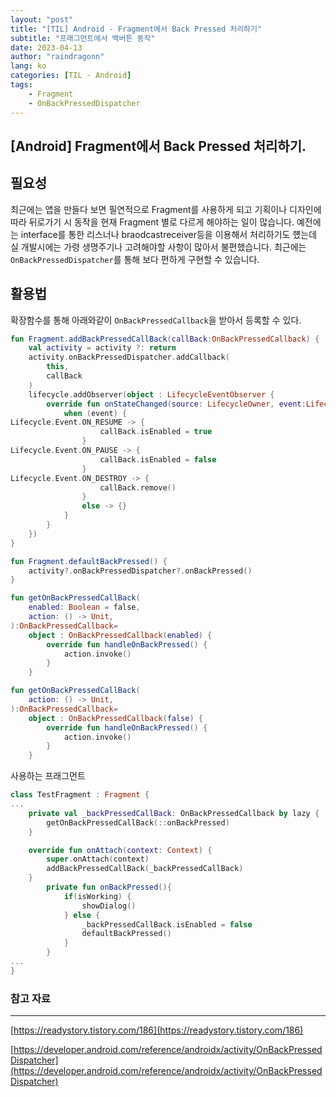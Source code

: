 ```yaml
---
layout: "post"
title: "[TIL] Android - Fragment에서 Back Pressed 처리하기"
subtitle: "프래그먼트에서 백버튼 동작"
date: 2023-04-13
author: "raindragonn"
lang: ko
categories: [TIL - Android]
tags:
    - Fragment
    - OnBackPressedDispatcher
---
```


## [Android] Fragment에서 Back Pressed 처리하기.

## 필요성

최근에는 앱을 만들다 보면 필연적으로 Fragment를 사용하게 되고 기획이나 디자인에 따라 뒤로가기 시 동작을 현재 Fragment 별로 다르게 해야하는 일이 많습니다. 예전에는 interface를 통한 리스너나 braodcastreceiver등을 이용해서 처리하기도 헀는데 실 개발시에는 가령 생명주기나 고려해야할 사항이 많아서 불편했습니다. 최근에는 `OnBackPressedDispatcher`를 통해 보다 편하게 구현할 수 있습니다.

## 활용법

확장함수를 통해 아래와같이 `OnBackPressedCallback`을 받아서 등록할 수 있다.

```kotlin
fun Fragment.addBackPressedCallBack(callBack:OnBackPressedCallback) {
    val activity = activity ?: return
    activity.onBackPressedDispatcher.addCallback(
        this,
        callBack
    )
    lifecycle.addObserver(object : LifecycleEventObserver {
        override fun onStateChanged(source: LifecycleOwner, event:Lifecycle.Event) {
            when (event) {
Lifecycle.Event.ON_RESUME -> {
                    callBack.isEnabled = true
                }
Lifecycle.Event.ON_PAUSE -> {
                    callBack.isEnabled = false
                }
Lifecycle.Event.ON_DESTROY -> {
                    callBack.remove()
                }
                else -> {}
            }
        }
    })
}

fun Fragment.defaultBackPressed() {
    activity?.onBackPressedDispatcher?.onBackPressed()
}

fun getOnBackPressedCallBack(
    enabled: Boolean = false,
    action: () -> Unit,
):OnBackPressedCallback=
    object : OnBackPressedCallback(enabled) {
        override fun handleOnBackPressed() {
            action.invoke()
        }
    }

fun getOnBackPressedCallBack(
    action: () -> Unit,
):OnBackPressedCallback=
    object : OnBackPressedCallback(false) {
        override fun handleOnBackPressed() {
            action.invoke()
        }
    }
```

사용하는 프래그먼트

```kotlin
class TestFragment : Fragment {
...
    private val _backPressedCallBack: OnBackPressedCallback by lazy {
        getOnBackPressedCallBack(::onBackPressed)
    }

    override fun onAttach(context: Context) {
        super.onAttach(context)
        addBackPressedCallBack(_backPressedCallBack)
    }
		private fun onBackPressed(){
			if(isWorking) {
				showDialog()
			} else {
				_backPressedCallBack.isEnabled = false
				defaultBackPressed()
			}
		}
...	
}
```

### 참고 자료

---

[https://readystory.tistory.com/186](https://readystory.tistory.com/186)

[https://developer.android.com/reference/androidx/activity/OnBackPressedDispatcher](https://developer.android.com/reference/androidx/activity/OnBackPressedDispatcher)